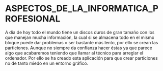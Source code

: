 # ASPECTOS_DE_LA_INFORMATICA_PROFESIONAL
A día de hoy todo el mundo tiene un discos duros de gran tamaño con los que manejan mucha información, la cual si se almacena todo en el mismo bloque puede dar problemas o ser bastante más lento, por ello se crean las particiones. Aunque no siempre da confianza hacer éstas ya que parece algo que acabaremos teniendo que llamar al técnico para arreglar el ordenador. Por ello se ha creado esta aplicación para que crear particiones no de tanto miedo en un entorno gráfico.

